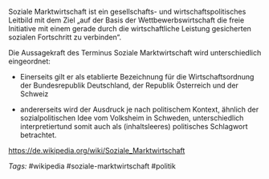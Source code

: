 Soziale Marktwirtschaft ist ein gesellschafts- und wirtschaftspolitisches Leitbild mit dem Ziel „auf der Basis der Wettbewerbswirtschaft die freie Initiative mit einem gerade durch die wirtschaftliche Leistung gesicherten sozialen Fortschritt zu verbinden“.

Die Aussagekraft des Terminus Soziale Marktwirtschaft wird unterschiedlich eingeordnet: 
- Einerseits gilt er als etablierte Bezeichnung für die Wirtschaftsordnung der Bundesrepublik Deutschland, der Republik Österreich und der Schweiz

- andererseits wird der Ausdruck je nach politischem Kontext, ähnlich der sozialpolitischen Idee vom Volksheim in Schweden, unterschiedlich interpretiertund somit auch als (inhaltsleeres) politisches Schlagwort betrachtet.

https://de.wikipedia.org/wiki/Soziale_Marktwirtschaft

*Tags:*
#wikipedia #soziale-marktwirtschaft #politik 